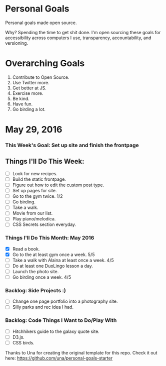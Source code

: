 Personal Goals
==============

Personal goals made open source.

Why? Spending the time to get shit done. I'm open sourcing these goals for accessibility across computers I use, transparency, accountability, and versioning.

# Overarching Goals
1. Contribute to Open Source.
3. Use Twitter more.
4. Get better at JS.
5. Exercise more.
6. Be kind.
7. Have fun.
8. Go birding a lot.

# May 29, 2016

### This Week's Goal: Set up site and finish the frontpage

## Things I'll Do This Week:

- [ ] Look for new recipes.
- [ ] Build the static frontpage.
- [ ] Figure out how to edit the custom post type.
- [ ] Set up pages for site.
- [ ] Go to the gym twice. 1/2
- [ ] Go birding.
- [ ] Take a walk.
- [ ] Movie from our list.
- [ ] Play piano/melodica.
- [ ] CSS Secrets section everyday.

### Things I'll Do This Month: May 2016

- [x] Read a book.
- [x] Go to the at least gym once a week. 5/5
- [ ] Take a walk with Alaina at least once a week. 4/5
- [ ] Do at least one DuoLingo lesson a day.
- [ ] Launch the photo site.
- [ ] Go birding once a week. 4/5

### Backlog: Side Projects :)

- [ ] Change one page portfolio into a photography site.
- [ ] Silly parks and rec idea I had.

### Backlog: Code Things I Want to Do/Play With

- [ ] Hitchhikers guide to the galaxy quote site.
- [ ] D3.js.
- [ ] CSS birds.

Thanks to Una for creating the original template for this repo. Check it out here: https://github.com/una/personal-goals-starter